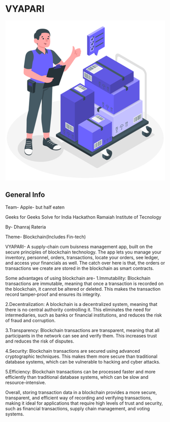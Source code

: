 # VYAPARI

![Alt text](https://github.com/DhanrajRateria/apple_bheGFG/blob/main/images/logo.png)

## General Info

Team- Apple- but half eaten

Geeks for Geeks
Solve for India Hackathon
Ramaiah Institute of Tecnology

By-
Dhanraj Rateria

Theme- Blockchain(Includes Fin-tech)

VYAPARI- A supply-chain cum buisness management app, built on the secure principles of blockchain technology.
The app lets you manage your inventory, personnel, orders, transactions, locate your orders, see ledger, and access your financials as well. The catch over here is that, the orders or transactions we create are stored in the blockchain as smart contracts. 

Some advantages of using blockchain are-
1.Immutability: Blockchain transactions are immutable, meaning that once a transaction is recorded on the blockchain, it cannot be altered or deleted. This makes the transaction record tamper-proof and ensures its integrity.

2.Decentralization: A blockchain is a decentralized system, meaning that there is no central authority controlling it. This eliminates the need for intermediaries, such as banks or financial institutions, and reduces the risk of fraud and corruption.

3.Transparency: Blockchain transactions are transparent, meaning that all participants in the network can see and verify them. This increases trust and reduces the risk of disputes.

4.Security: Blockchain transactions are secured using advanced cryptographic techniques. This makes them more secure than traditional database systems, which can be vulnerable to hacking and cyber attacks.

5.Efficiency: Blockchain transactions can be processed faster and more efficiently than traditional database systems, which can be slow and resource-intensive.

Overall, storing transaction data in a blockchain provides a more secure, transparent, and efficient way of recording and verifying transactions, making it ideal for applications that require high levels of trust and security, such as financial transactions, supply chain management, and voting systems.

